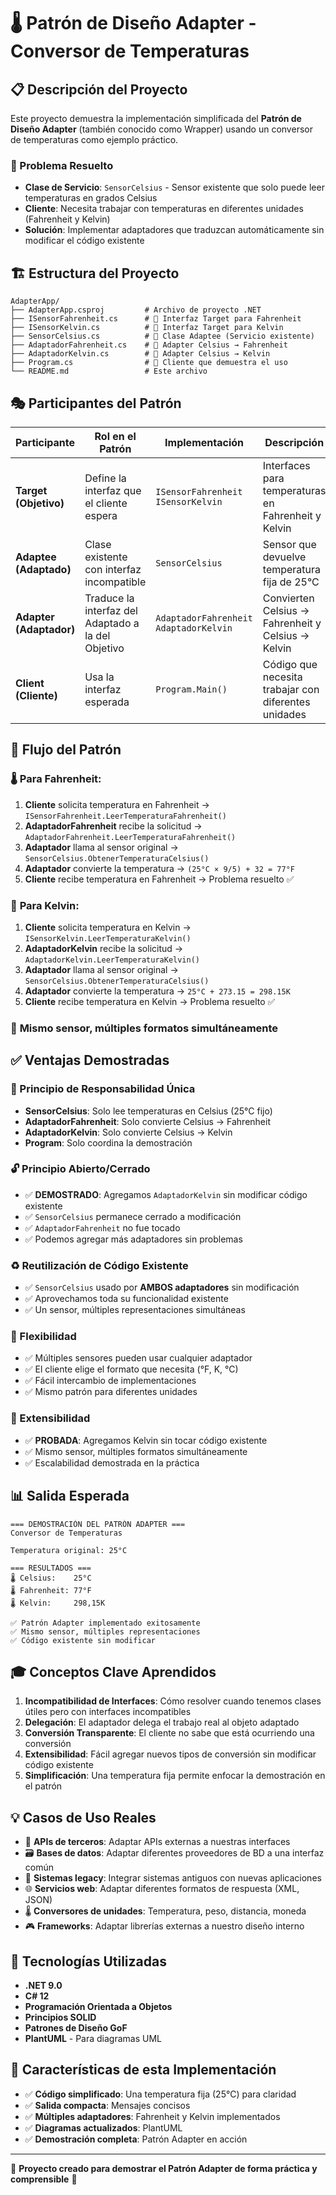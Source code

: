 # 🌡️ Patrón de Diseño Adapter - Conversor de Temperaturas

## 📋 Descripción del Proyecto

Este proyecto demuestra la implementación simplificada del **Patrón de Diseño Adapter** (también conocido como Wrapper) usando un conversor de temperaturas como ejemplo práctico.

### 🎯 Problema Resuelto
- **Clase de Servicio**: `SensorCelsius` - Sensor existente que solo puede leer temperaturas en grados Celsius
- **Cliente**: Necesita trabajar con temperaturas en diferentes unidades (Fahrenheit y Kelvin)
- **Solución**: Implementar adaptadores que traduzcan automáticamente sin modificar el código existente

## 🏗️ Estructura del Proyecto

```
AdapterApp/
├── AdapterApp.csproj         # Archivo de proyecto .NET
├── ISensorFahrenheit.cs      # 🎯 Interfaz Target para Fahrenheit
├── ISensorKelvin.cs          # 🎯 Interfaz Target para Kelvin
├── SensorCelsius.cs          # 🔧 Clase Adaptee (Servicio existente)
├── AdaptadorFahrenheit.cs    # 🔄 Adapter Celsius → Fahrenheit
├── AdaptadorKelvin.cs        # 🔄 Adapter Celsius → Kelvin
├── Program.cs                # 👤 Cliente que demuestra el uso
└── README.md                 # Este archivo
```

## 🎭 Participantes del Patrón

| Participante | Rol en el Patrón | Implementación | Descripción |
|--------------|------------------|----------------|-------------|
| **Target (Objetivo)** | Define la interfaz que el cliente espera | `ISensorFahrenheit`<br>`ISensorKelvin` | Interfaces para temperaturas en Fahrenheit y Kelvin |
| **Adaptee (Adaptado)** | Clase existente con interfaz incompatible | `SensorCelsius` | Sensor que devuelve temperatura fija de 25°C |
| **Adapter (Adaptador)** | Traduce la interfaz del Adaptado a la del Objetivo | `AdaptadorFahrenheit`<br>`AdaptadorKelvin` | Convierten Celsius → Fahrenheit y Celsius → Kelvin |
| **Client (Cliente)** | Usa la interfaz esperada | `Program.Main()` | Código que necesita trabajar con diferentes unidades |

## 🔄 Flujo del Patrón

### 🌡️ **Para Fahrenheit:**
1. **Cliente** solicita temperatura en Fahrenheit → `ISensorFahrenheit.LeerTemperaturaFahrenheit()`
2. **AdaptadorFahrenheit** recibe la solicitud → `AdaptadorFahrenheit.LeerTemperaturaFahrenheit()`
3. **Adaptador** llama al sensor original → `SensorCelsius.ObtenerTemperaturaCelsius()`
4. **Adaptador** convierte la temperatura → `(25°C × 9/5) + 32 = 77°F`
5. **Cliente** recibe temperatura en Fahrenheit → Problema resuelto ✅

### 🧪 **Para Kelvin:**
1. **Cliente** solicita temperatura en Kelvin → `ISensorKelvin.LeerTemperaturaKelvin()`
2. **AdaptadorKelvin** recibe la solicitud → `AdaptadorKelvin.LeerTemperaturaKelvin()`
3. **Adaptador** llama al sensor original → `SensorCelsius.ObtenerTemperaturaCelsius()`
4. **Adaptador** convierte la temperatura → `25°C + 273.15 = 298.15K`
5. **Cliente** recibe temperatura en Kelvin → Problema resuelto ✅

### 🔄 **Mismo sensor, múltiples formatos simultáneamente**

## ✅ Ventajas Demostradas

### 🎯 Principio de Responsabilidad Única
- **SensorCelsius**: Solo lee temperaturas en Celsius (25°C fijo)
- **AdaptadorFahrenheit**: Solo convierte Celsius → Fahrenheit
- **AdaptadorKelvin**: Solo convierte Celsius → Kelvin
- **Program**: Solo coordina la demostración

### 🔓 Principio Abierto/Cerrado
- ✅ **DEMOSTRADO**: Agregamos `AdaptadorKelvin` sin modificar código existente
- ✅ `SensorCelsius` permanece cerrado a modificación
- ✅ `AdaptadorFahrenheit` no fue tocado
- ✅ Podemos agregar más adaptadores sin problemas

### ♻️ Reutilización de Código Existente
- ✅ `SensorCelsius` usado por **AMBOS adaptadores** sin modificación
- ✅ Aprovechamos toda su funcionalidad existente
- ✅ Un sensor, múltiples representaciones simultáneas

### 🔄 Flexibilidad
- ✅ Múltiples sensores pueden usar cualquier adaptador
- ✅ El cliente elige el formato que necesita (°F, K, °C)
- ✅ Fácil intercambio de implementaciones
- ✅ Mismo patrón para diferentes unidades

### 🎯 Extensibilidad
- ✅ **PROBADA**: Agregamos Kelvin sin tocar código existente
- ✅ Mismo sensor, múltiples formatos simultáneamente
- ✅ Escalabilidad demostrada en la práctica

## 📊 Salida Esperada

```
=== DEMOSTRACIÓN DEL PATRÓN ADAPTER ===
Conversor de Temperaturas

Temperatura original: 25°C

=== RESULTADOS ===
🌡️ Celsius:    25°C
🌡️ Fahrenheit: 77°F
🌡️ Kelvin:     298,15K

✅ Patrón Adapter implementado exitosamente
✅ Mismo sensor, múltiples representaciones
✅ Código existente sin modificar
```

## 🎓 Conceptos Clave Aprendidos

1. **Incompatibilidad de Interfaces**: Cómo resolver cuando tenemos clases útiles pero con interfaces incompatibles
2. **Delegación**: El adaptador delega el trabajo real al objeto adaptado
3. **Conversión Transparente**: El cliente no sabe que está ocurriendo una conversión
4. **Extensibilidad**: Fácil agregar nuevos tipos de conversión sin modificar código existente
5. **Simplificación**: Una temperatura fija permite enfocar la demostración en el patrón

## 💡 Casos de Uso Reales

- 🔌 **APIs de terceros**: Adaptar APIs externas a nuestras interfaces
- 🗃️ **Bases de datos**: Adaptar diferentes proveedores de BD a una interfaz común
- 📱 **Sistemas legacy**: Integrar sistemas antiguos con nuevas aplicaciones
- 🌐 **Servicios web**: Adaptar diferentes formatos de respuesta (XML, JSON)
- 🌡️ **Conversores de unidades**: Temperatura, peso, distancia, moneda
- 🎮 **Frameworks**: Adaptar librerías externas a nuestro diseño interno

## 🔧 Tecnologías Utilizadas

- **.NET 9.0**
- **C# 12**
- **Programación Orientada a Objetos**
- **Principios SOLID**
- **Patrones de Diseño GoF**
- **PlantUML** - Para diagramas UML

## 🎯 Características de esta Implementación

- ✅ **Código simplificado**: Una temperatura fija (25°C) para claridad
- ✅ **Salida compacta**: Mensajes concisos
- ✅ **Múltiples adaptadores**: Fahrenheit y Kelvin implementados
- ✅ **Diagramas actualizados**: PlantUML
- ✅ **Demostración completa**: Patrón Adapter en acción

---

📝 **Proyecto creado para demostrar el Patrón Adapter de forma práctica y comprensible** 🎯
